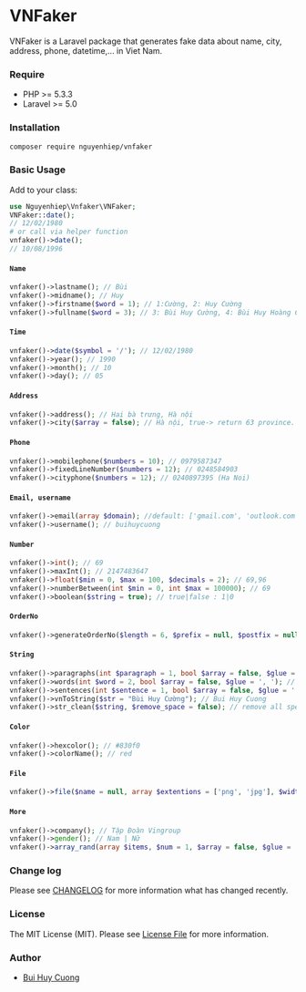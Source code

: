 # VNFaker

VNFaker is a Laravel package that generates fake data about name, city, address, phone, datetime,... in Viet Nam.

### Require
- PHP >= 5.3.3
- Laravel >= 5.0

### Installation

```sh
composer require nguyenhiep/vnfaker
```
### Basic Usage
Add to your class:
```php
use Nguyenhiep\Vnfaker\VNFaker;
VNFaker::date();
// 12/02/1980
# or call via helper function
vnfaker()->date();
// 10/08/1996
```

#### `Name`

```php
vnfaker()->lastname(); // Bùi
vnfaker()->midname(); // Huy
vnfaker()->firstname($word = 1); // 1:Cường, 2: Huy Cường
vnfaker()->fullname($word = 3); // 3: Bùi Huy Cường, 4: Bùi Huy Hoàng Cường
```

#### `Time`

```php
vnfaker()->date($symbol = '/'); // 12/02/1980
vnfaker()->year(); // 1990
vnfaker()->month(); // 10
vnfaker()->day(); // 05
```

#### `Address`

```php
vnfaker()->address(); // Hai bà trưng, Hà nội
vnfaker()->city($array = false); // Hà nội, true-> return 63 province.
```

#### `Phone`

```php
vnfaker()->mobilephone($numbers = 10); // 0979587347
vnfaker()->fixedLineNumber($numbers = 12); // 0248584903
vnfaker()->cityphone($numbers = 12); // 0240897395 (Ha Noi)
```

#### `Email, username`

```php
vnfaker()->email(array $domain); //default: ['gmail.com', 'outlook.com', 'example.com'] -> buihuycuong@gmail.com
vnfaker()->username(); // buihuycuong
```

#### `Number`

```php
vnfaker()->int(); // 69
vnfaker()->maxInt(); // 2147483647
vnfaker()->float($min = 0, $max = 100, $decimals = 2); // 69,96
vnfaker()->numberBetween(int $min = 0, int $max = 100000); // 69
vnfaker()->boolean($string = true); // true|false : 1|0
```

#### `OrderNo`

```php
vnfaker()->generateOrderNo($length = 6, $prefix = null, $postfix = null, $numbers = false, $letters = false, $uppercase = false, $lowercase = false); // DHF3K8
```

#### `String`

```php
vnfaker()->paragraphs(int $paragraph = 1, bool $array = false, $glue = '<br>'); // Tình yêu đến em không mong đợi gì. Tình yêu đi em không hề hối tiếc.
vnfaker()->words(int $word = 2, bool $array = false, $glue = ', '); // Bùi, Huy
vnfaker()->sentences(int $sentence = 1, bool $array = false, $glue = '. '); // Tình yêu đến em không mong đợi gì
vnfaker()->vnToString($str = "Bùi Huy Cường"); // Bui Huy Cuong
vnfaker()->str_clean($string, $remove_space = false); // remove all special characters
```

#### `Color`

```php
vnfaker()->hexcolor(); // #830f0
vnfaker()->colorName(); // red
```

#### `File`

```php
vnfaker()->file($name = null, array $extentions = ['png', 'jpg'], $width = 100, $height = 100, $mimeType = 'image'); // avatar.png
```

#### `More`

```php
vnfaker()->company(); // Tập Đoàn Vingroup
vnfaker()->gender(); // Nam | Nữ
vnfaker()->array_rand(array $items, $num = 1, $array = false, $glue = ',');
```

### Change log

Please see [CHANGELOG](CHANGELOG.md) for more information what has changed recently.

### License

The MIT License (MIT). Please see [License File](LICENSE.md) for more information.

### Author
- [Bui Huy Cuong](https://medium.com/@buihuycuong/)

